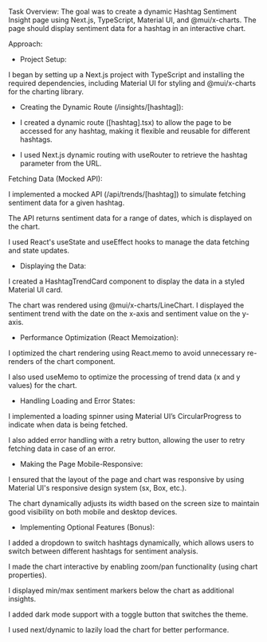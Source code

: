 Task Overview:
The goal was to create a dynamic Hashtag Sentiment Insight page using Next.js, TypeScript, Material UI, and @mui/x-charts. The page should display sentiment data for a hashtag in an interactive chart.

Approach:
- Project Setup:

I began by setting up a Next.js project with TypeScript and installing the required dependencies, including Material UI for styling and @mui/x-charts for the charting library.

- Creating the Dynamic Route (/insights/[hashtag]):

- I created a dynamic route ([hashtag].tsx) to allow the page to be accessed for any hashtag, making it flexible and reusable for different hashtags.

- I used Next.js dynamic routing with useRouter to retrieve the hashtag parameter from the URL.

Fetching Data (Mocked API):

I implemented a mocked API (/api/trends/[hashtag]) to simulate fetching sentiment data for a given hashtag.

The API returns sentiment data for a range of dates, which is displayed on the chart.

I used React's useState and useEffect hooks to manage the data fetching and state updates.

- Displaying the Data:

I created a HashtagTrendCard component to display the data in a styled Material UI card.

The chart was rendered using @mui/x-charts/LineChart. I displayed the sentiment trend with the date on the x-axis and sentiment value on the y-axis.

- Performance Optimization (React Memoization):

I optimized the chart rendering using React.memo to avoid unnecessary re-renders of the chart component.

I also used useMemo to optimize the processing of trend data (x and y values) for the chart.

- Handling Loading and Error States:

I implemented a loading spinner using Material UI’s CircularProgress to indicate when data is being fetched.

I also added error handling with a retry button, allowing the user to retry fetching data in case of an error.

- Making the Page Mobile-Responsive:

I ensured that the layout of the page and chart was responsive by using Material UI's responsive design system (sx, Box, etc.).

The chart dynamically adjusts its width based on the screen size to maintain good visibility on both mobile and desktop devices.

- Implementing Optional Features (Bonus):

I added a dropdown to switch hashtags dynamically, which allows users to switch between different hashtags for sentiment analysis.

I made the chart interactive by enabling zoom/pan functionality (using chart properties).

I displayed min/max sentiment markers below the chart as additional insights.

I added dark mode support with a toggle button that switches the theme.

I used next/dynamic to lazily load the chart for better performance.
